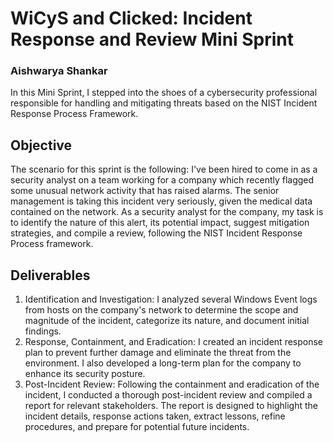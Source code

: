 # WiCyS and Clicked: Incident Response and Review Mini Sprint
### Aishwarya Shankar

In this Mini Sprint, I stepped into the shoes of a cybersecurity professional responsible for handling and mitigating threats based on the NIST Incident Response Process Framework.

## Objective
The scenario for this sprint is the following:
I've been hired to come in as a security analyst on a team working for a company which recently flagged some unusual network activity that has raised alarms. The senior management is taking this incident very seriously, given the medical data contained on the network. As a security analyst for the company, my task is to identify the nature of this alert, its potential impact, suggest mitigation strategies, and compile a review, following the NIST Incident Response Process framework.

## Deliverables
1. Identification and Investigation: I analyzed several Windows Event logs from hosts on the company's network to determine the scope and magnitude of the incident, categorize its nature, and document initial findings.
2. Response, Containment, and Eradication: I created an incident response plan to prevent further damage and eliminate the threat from the environment. I also developed a long-term plan for the company to enhance its security posture.
3. Post-Incident Review: Following the containment and eradication of the incident, I conducted a thorough post-incident review and compiled a report for relevant stakeholders. The report is designed to highlight the incident details, response actions taken, extract lessons, refine procedures, and prepare for potential future incidents. 












